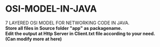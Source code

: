 # OSI-MODEL-IN-JAVA

7 LAYERED OSI MODEL FOR NETWORKING CODE IN JAVA.<br>
<b>Store all files in Source folder "app" as packagename.<B><br>
Edit the output at Http Server in Client.txt file according to your need.(Can modify more at here)
